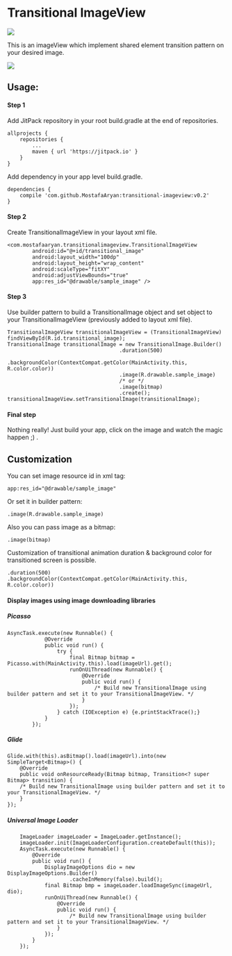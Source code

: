 # Transitional ImageView

[![](https://jitpack.io/v/mostafaaryannejad/transitional-imageview.svg)](https://jitpack.io/#mostafaaryannejad/transitional-imageview)


This is an imageView which implement shared element transition pattern on your desired image.
 
 
 ![](https://raw.githubusercontent.com/MostafaAryan/transitional-imageview/master/app/src/main/res/drawable/shoe-app-demo.gif)  
  
  
  
  
## Usage:
#### Step 1

Add JitPack repository in your root build.gradle at the end of repositories.

    allprojects {
        repositories {
    	    ...
    	    maven { url 'https://jitpack.io' }
        }
    }
   
Add dependency in your app level build.gradle.

    dependencies {
        compile 'com.github.MostafaAryan:transitional-imageview:v0.2'
    }

#### Step 2
Create TransitionalImageView in your layout xml file.

    <com.mostafaaryan.transitionalimageview.TransitionalImageView
            android:id="@+id/transitional_image"
            android:layout_width="100dp"
            android:layout_height="wrap_content"
            android:scaleType="fitXY"
            android:adjustViewBounds="true"
            app:res_id="@drawable/sample_image" />
            
#### Step 3
Use builder pattern to build a TransitionalImage object and set object to your TransitionalImageView (previously added to layout xml file).

    TransitionalImageView transitionalImageView = (TransitionalImageView) findViewById(R.id.transitional_image);
    TransitionalImage transitionalImage = new TransitionalImage.Builder()
                                        .duration(500)
                                        .backgroundColor(ContextCompat.getColor(MainActivity.this, R.color.color))
                                        .image(R.drawable.sample_image)
                                        /* or */
                                        .image(bitmap)
                                        .create();
    transitionalImageView.setTransitionalImage(transitionalImage);
    
#### Final step
Nothing really! Just build your app, click on the image and watch the magic happen ;) .

## Customization

You can set image resource id in xml tag:

    app:res_id="@drawable/sample_image"
    
Or set it in builder pattern:

    .image(R.drawable.sample_image)
    
Also you can pass image as a bitmap:

    .image(bitmap)
    
Customization of transitional animation duration & background color for transitioned screen is possible.

    .duration(500)
    .backgroundColor(ContextCompat.getColor(MainActivity.this, R.color.color))


#### Display images using image downloading libraries

##### Picasso
    AsyncTask.execute(new Runnable() {
                @Override
                public void run() {
                    try {
                        final Bitmap bitmap = Picasso.with(MainActivity.this).load(imageUrl).get();
                        runOnUiThread(new Runnable() {
                            @Override
                            public void run() {
                                /* Build new TransitionalImage using builder pattern and set it to your TransitionalImageView. */
                            }
                        });
                    } catch (IOException e) {e.printStackTrace();}
                }
            });
         
##### Glide
    Glide.with(this).asBitmap().load(imageUrl).into(new SimpleTarget<Bitmap>() {
        @Override
        public void onResourceReady(Bitmap bitmap, Transition<? super Bitmap> transition) {
        /* Build new TransitionalImage using builder pattern and set it to your TransitionalImageView. */
        }
    });
    
##### Universal Image Loader

        ImageLoader imageLoader = ImageLoader.getInstance();
        imageLoader.init(ImageLoaderConfiguration.createDefault(this));
        AsyncTask.execute(new Runnable() {
            @Override
            public void run() {
                DisplayImageOptions dio = new DisplayImageOptions.Builder()
                        .cacheInMemory(false).build();
                final Bitmap bmp = imageLoader.loadImageSync(imageUrl, dio);
                runOnUiThread(new Runnable() {
                    @Override
                    public void run() {
                        /* Build new TransitionalImage using builder pattern and set it to your TransitionalImageView. */                    
                    }
                });
            }
        });
        
        
